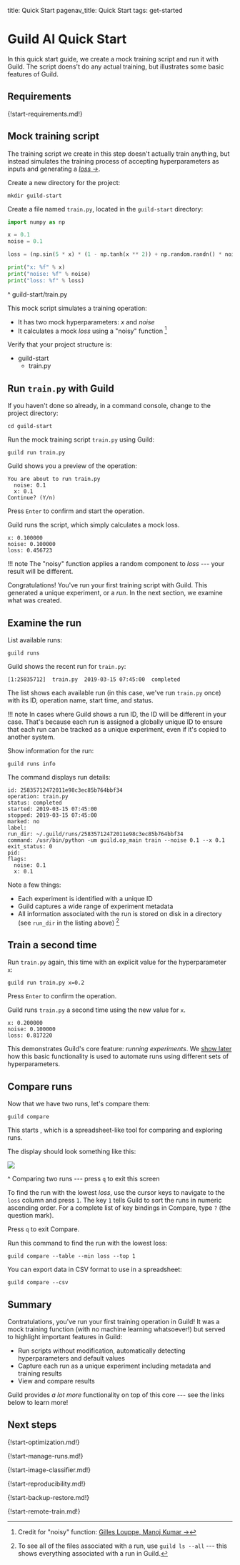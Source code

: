 title: Quick Start
pagenav_title: Quick Start
tags: get-started

# Guild AI Quick Start

In this quick start guide, we create a mock training script and run it
with Guild. The script doens't do any actual training, but illustrates
some basic features of Guild.

## Requirements

{!start-requirements.md!}

## Mock training script

The training script we create in this step doesn't actually train
anything, but instead simulates the training process of accepting
hyperparameters as inputs and generating a *[loss
->](https://en.wikipedia.org/wiki/Loss_function)*.

Create a new directory for the project:

``` command
mkdir guild-start
```

Create a file named `train.py`, located in the `guild-start`
directory:

``` python
import numpy as np

x = 0.1
noise = 0.1

loss = (np.sin(5 * x) * (1 - np.tanh(x ** 2)) + np.random.randn() * noise)

print("x: %f" % x)
print("noise: %f" % noise)
print("loss: %f" % loss)
```

^ guild-start/train.py

This mock script simulates a training operation:

- It has two mock hyperparameters: *x* and *noise*
- It calculates a mock *loss* using a "noisy" function [^noisy-credit]

[^noisy-credit]: Credit for "noisy" function: [Gilles Louppe, Manoj
    Kumar
    ->](https://scikit-optimize.github.io/notebooks/bayesian-optimization.html)

Verify that your project structure is:

<div class="file-tree">
<ul>
<li class="is-folder open">guild-start
 <ul>
 <li class="is-file">train.py</li>
 </ul>
</li>
</ul>
</div>

## Run `train.py` with Guild

If you haven't done so already, in a command console, change to the
project directory:

``` command
cd guild-start
```

Run the mock training script `train.py` using Guild:

``` command
guild run train.py
```

Guild shows you a preview of the operation:

``` output
You are about to run train.py
  noise: 0.1
  x: 0.1
Continue? (Y/n)
```

Press `Enter` to confirm and start the operation.

Guild runs the script, which simply calculates a mock loss.

``` output
x: 0.100000
noise: 0.100000
loss: 0.456723
```

!!! note
    The "noisy" function applies a random component to *loss* ---
    your result will be different.

Congratulations! You've run your first training script with
Guild. This generated a unique experiment, or a *run*. In the next
section, we examine what was created.

## Examine the run

List available runs:

``` command
guild runs
```

Guild shows the recent run for `train.py`:

``` output
[1:25835712]  train.py  2019-03-15 07:45:00  completed
```

The list shows each available run (in this case, we've run `train.py`
once) with its ID, operation name, start time, and status.

!!! note
    In cases where Guild shows a run ID, the ID will be different
    in your case. That's because each run is assigned a globally
    unique ID to ensure that each run can be tracked as a unique
    experiment, even if it's copied to another system.

Show information for the run:

``` command
guild runs info
```

The command displays run details:

``` output
id: 25835712472011e98c3ec85b764bbf34
operation: train.py
status: completed
started: 2019-03-15 07:45:00
stopped: 2019-03-15 07:45:00
marked: no
label:
run_dir: ~/.guild/runs/25835712472011e98c3ec85b764bbf34
command: /usr/bin/python -um guild.op_main train --noise 0.1 --x 0.1
exit_status: 0
pid:
flags:
  noise: 0.1
  x: 0.1
```

Note a few things:

- Each experiment is identified with a unique ID
- Guild captures a wide range of experiment metadata
- All information associated with the run is stored on disk in a
  directory (see `run_dir` in the listing above) [^ls-all]

[^ls-all]: To see all of the files associated with a run, use ``guild
    ls --all`` --- this shows everything associated with a run in
    Guild.

## Train a second time

Run `train.py` again, this time with an explicit value for the
hyperparameter `x`:

``` command
guild run train.py x=0.2
```

Press `Enter` to confirm the operation.

Guild runs `train.py` a second time using the new value for `x`.

``` output
x: 0.200000
noise: 0.100000
loss: 0.817220
```

This demonstrates Guild's core feature: *running experiments*. We
[show later](/docs/start/optimization/) how this basic functionality
is used to automate runs using different sets of hyperparameters.

## Compare runs

Now that we have two runs, let's compare them:

``` command
guild compare
```

This starts [](alias:compare), which is a spreadsheet-like tool for
comparing and exploring runs.

The display should look something like this:

<img class="md terminal" src="/assets/img/compare-2.png" />

^ Comparing two runs --- press `q` to exit this screen

To find the run with the lowest *loss*, use the cursor keys to
navigate to the `loss` column and press `1`. The key `1` tells Guild
to sort the runs in numeric ascending order. For a complete list of
key bindings in Compare, type `?` (the question mark).

Press `q` to exit Compare.

Run this command to find the run with the lowest loss:

``` command
guild compare --table --min loss --top 1
```

You can export data in CSV format to use in a spreadsheet:

``` command
guild compare --csv
```

## Summary

Contratulations, you've run your first training operation in Guild! It
was a mock training function (with no machine learning whatsoever!)
but served to highlight important features in Guild:

- Run scripts without modification, automatically detecting
  hyperparameters and default values
- Capture each run as a unique experiment including metadata and
  training results
- View and compare results

Guild provides *a lot more* functionality on top of this core --- see
the links below to learn more!

## Next steps

{!start-optimization.md!}

{!start-manage-runs.md!}

{!start-image-classifier.md!}

{!start-reproducibility.md!}

{!start-backup-restore.md!}

{!start-remote-train.md!}
